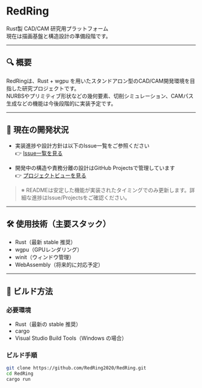 # RedRing

Rust製 CAD/CAM 研究用プラットフォーム  
現在は描画基盤と構造設計の準備段階です。

---

## 🔍 概要

RedRingは、Rust + wgpu を用いたスタンドアロン型のCAD/CAM開発環境を目指した研究プロジェクトです。  
NURBSやプリミティブ形状などの幾何要素、切削シミュレーション、CAMパス生成などの機能は今後段階的に実装予定です。

---

## 🚧 現在の開発状況

- 実装進捗や設計方針は以下のIssue一覧をご参照ください  
  👉 [Issue一覧を見る](https://github.com/RedRing2020/RedRing/issues)

- 開発中の構造や責務分離の設計はGitHub Projectsで管理しています  
  👉 [プロジェクトビューを見る](https://github.com/RedRing2020/RedRing/projects)

> ※ READMEは安定した機能が実装されたタイミングでのみ更新します。詳細な進捗はIssue/Projectsをご確認ください。

---

## 🛠️ 使用技術（主要スタック）

- Rust（最新 stable 推奨）
- wgpu（GPUレンダリング）
- winit（ウィンドウ管理）
- WebAssembly（将来的に対応予定）

---

## 🚀 ビルド方法

### 必要環境

- Rust（最新の stable 推奨）
- cargo
- Visual Studio Build Tools（Windows の場合）

### ビルド手順

```bash
git clone https://github.com/RedRing2020/RedRing.git
cd RedRing
cargo run
